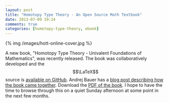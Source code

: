 ```yaml
---
layout: post
title: "Homotopy Type Theory - An Open Source Math Textbook"
date: 2013-07-09 19:24
comments: true
categories: [homotopy-type-theory, ebook]
---
```


{% img /images/hott-online-cover.jpg %}

A new book, "Homotopy Type Theory - Univalent Foundations of Mathematics", was recently released. The book was collaboratively developed and the $$\LaTeX$$ source is [available on GitHub](https://github.com/HoTT/book). Andrej Bauer has a [blog post describing how the book came together](http://math.andrej.com/2013/06/20/the-hott-book/). Download the [PDF of the book](http://upload.wikimedia.org/wikipedia/commons/2/2d/Hott-online.pdf). I hope to have the time to browse through this on a quiet Sunday afternoon at some point in the next few months.
